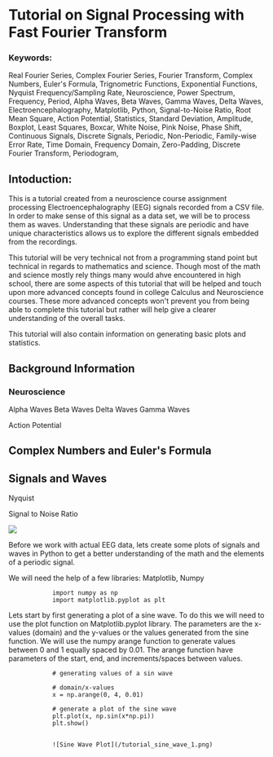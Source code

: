 # Tutorial on Signal Processing with Fast Fourier Transform

### Keywords: 
Real Fourier Series, Complex Fourier Series, Fourier Transform, Complex Numbers, Euler's Formula, Trignometric Functions, Exponential Functions, Nyquist Frequency/Sampling Rate, Neuroscience, Power Spectrum, Frequency, Period, Alpha Waves, Beta Waves, Gamma Waves, Delta Waves, Electroencephalography, Matplotlib, Python, Signal-to-Noise Ratio, Root Mean Square, Action Potential, Statistics, Standard Deviation, Amplitude, Boxplot, Least Squares, Boxcar, White Noise, Pink Noise, Phase Shift, Continuous Signals, Discrete Signals, Periodic, Non-Periodic, Family-wise Error Rate, Time Domain, Frequency Domain, Zero-Padding, Discrete Fourier Transform, Periodogram, 

## Intoduction:
This is a tutorial created from a neuroscience course assignment processing Electroencephalography (EEG) signals recorded from a CSV file. In order to make sense of this signal as a data set, we will be to process them as waves. Understanding that these signals are periodic and have unique characteristics allows us to explore the different signals embedded from the recordings.

This tutorial will be very technical not from a programming stand point but technical in regards to mathematics and science. Though most of the math and science mostly rely things many would ahve encountered in high school, there are some aspects of this tutorial that will be helped and touch upon more advanced concepts found in college Calculus and Neuroscience courses. These more advanced concepts won't prevent you from being able to complete this tutorial but rather will help give a clearer understanding of the overall tasks. 

This tutorial will also contain information on generating basic plots and statistics.

## Background Information

### Neuroscience
Alpha Waves
Beta Waves
Delta Waves 
Gamma Waves

Action Potential 

## Complex Numbers and Euler's Formula


## Signals and Waves

Nyquist

Signal to Noise Ratio

<img src="https://render.githubusercontent.com/render/math?math=e^{i \pi} = -1">



Before we work with actual EEG data, lets create some plots of signals and waves in Python to get a better understanding of the math and the elements of a periodic signal.

We will need the help of a few libraries: Matplotlib, Numpy

                import numpy as np
                import matplotlib.pyplot as plt

Lets start by first generating a plot of a sine wave.  To do this we will need to use the plot function on Matplotlib.pyplot library. The parameters are the x-values (domain) and the y-values or the values generated from the sine function. We will use the numpy arange function to generate values between 0 and 1 equally spaced by 0.01. The arange function have parameters of the start, end, and increments/spaces between values. 


                # generating values of a sin wave

                # domain/x-values
                x = np.arange(0, 4, 0.01)

                # generate a plot of the sine wave
                plt.plot(x, np.sin(x*np.pi))
                plt.show()
                
                
                ![Sine Wave Plot](/tutorial_sine_wave_1.png)



